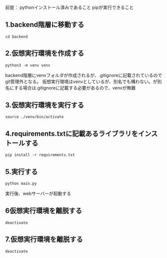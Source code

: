 前提：
pythonインストール済みであること
pipが実行できること


## 1.backend階層に移動する

```
cd backend
```

## 2.仮想実行環境を作成する

```
python3 -m venv venv
```

backend階層にvenvフォルダが作成されるが、.gitignoreに記載されているのでgit管理外となる。
仮想実行環境はvenvとしているが、別名でも構わない。が別名にする場合は.gitignoreに記載する必要があるので、venvが無難

## 3.仮想実行環境を実行する
```
source ./venv/bin/activate
```
## 4.requirements.txtに記載あるライブラリをインストールする
```
pip install -r requirements.txt
```

## 5.実行する
```
python main.py
```
実行後、webサーバーが起動する


## 6仮想実行環境を離脱する
```
deactivate
```



## 7.仮想実行環境を離脱する
```
deactivate
```
```
